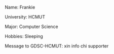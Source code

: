 Name: Frankie

University: HCMUT

Major: Computer Science

Hobbies: Sleeping

Message to GDSC-HCMUT: xin info chi supporter